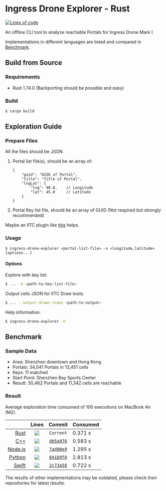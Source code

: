 # Ingress Drone Explorer - Rust

[![Lines of code][rust-loc]][rust-repo]

An offline CLI tool to analyze reachable Portals for Ingress Drone Mark I.

Implementations in different languages are listed and compared in [Benchmark](#benchmark).

## Build from Source

### Requirements

- Rust 1.74.0 (Backporting should be possible and easy)

### Build

```sh
$ cargo build
```

## Exploration Guide

### Prepare Files

All the files should be JSON.

1. Portal list file(s), should be an array of:
    ```jsonc
    {
        "guid": "GUID of Portal",
        "title": "Title of Portal",
        "lngLat": {
            "lng": 90.0,    // Longitude
            "lat": 45.0     // Latitude
        }
    }
    ```
2. Portal Key list file, should be an array of GUID (Not required but strongly recommended)

Maybe an IITC plugin like [this](https://github.com/lucka-me/toolkit/tree/master/Ingress/Portal-List-Exporter) helps.

### Usage

```
$ ingress-drone-explorer <portal-list-file> -s <longitude,latitude> [options...]
```

#### Options

Explore with key list:
```sh
$ ... -k <path-to-key-list-file>
```

Output cells JSON for IITC Draw tools:
```sh
$ ... --output-drawn-items <path-to-output>
```

Help information:
```sh
$ ingress-drone-explorer -h
```

## Benchmark

### Sample Data

- Area: Shenzhen downtown and Hong Kong
- Portals: 34,041 Portals in 13,451 cells
- Keys: 11 matched
- Start Point: Shenzhen Bay Sports Center
- Result: 30,462 Portals and 11,342 cells are reachable

### Result

Average exploration time consumed of 100 executions on MacBook Air (M2).

|                        | Lines           |  Commit                              | Consumed
| ---------------------: | :-------------: | :----------------------------------: | :---
|      [Rust][rust-repo] | ![][rust-loc]   | `Current`                            | 0.371 s
|        [C++][cpp-repo] | ![][cpp-loc]    | [`db5a976`][cpp-benchmark-commit]    | 0.583 s
| [Node.js][nodejs-repo] | ![][nodejs-loc] | [`7ad90e9`][nodejs-benchmark-commit] | 1.295 s
|  [Python][python-repo] | ![][python-loc] | [`841b9f0`][python-benchmark-commit] | 2.813 s
|    [Swift][swift-repo] | ![][swift-loc]  | [`2c73a58`][swift-benchmark-commit]  | 0.722 s

The results of other implementations may be outdated, please check their repositories for latest results.

[cpp-repo]: https://github.com/lucka-me/ingress-drone-explorer-cpp
[cpp-loc]: https://aschey.tech/tokei/github/lucka-me/ingress-drone-explorer-cpp
[cpp-benchmark-commit]: https://github.com/lucka-me/ingress-drone-explorer-cpp/commit/db5a976

[nodejs-repo]: https://github.com/lucka-me/ingress-drone-explorer-nodejs
[nodejs-loc]: https://aschey.tech/tokei/github/lucka-me/ingress-drone-explorer-nodejs
[nodejs-benchmark-commit]: https://github.com/lucka-me/ingress-drone-explorer-nodejs/commit/7ad90e9

[python-repo]: https://github.com/lucka-me/ingress-drone-explorer-python
[python-loc]: https://aschey.tech/tokei/github/lucka-me/ingress-drone-explorer-python
[python-benchmark-commit]: https://github.com/lucka-me/ingress-drone-explorer-python/commit/841b9f0

[rust-repo]: https://github.com/lucka-me/ingress-drone-explorer-rust
[rust-loc]: https://aschey.tech/tokei/github/lucka-me/ingress-drone-explorer-rust

[swift-repo]: https://github.com/lucka-me/ingress-drone-explorer-swift
[swift-loc]: https://aschey.tech/tokei/github/lucka-me/ingress-drone-explorer-swift
[swift-benchmark-commit]: https://github.com/lucka-me/ingress-drone-explorer-swift/commit/2c73a58